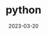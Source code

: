---
title: python
date: 2023-03-20
isShowComments: false
tags:
    - python
categories:
    - 逆向爬虫
---